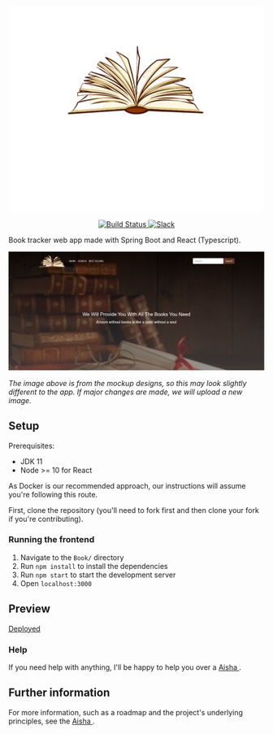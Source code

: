  <p align="center">
	<img src="./src/images/logo.png" alt="Logo"/>
  </p>

<p align="center">	
  <a href="#">
    <img src="https://github.com/Project-Books/book-project/actions/workflows/build.yml/badge.svg" alt="Build Status"/>
  </a>
	
  <a href="#">
    <img src="https://img.shields.io/badge/slack-teambookproject-4A154B?logo=slack" alt="Slack" />
  </a>
</p>

Book tracker web app made with Spring Boot and React (Typescript).

![image](./src/images/screen.png)

*The image above is from the mockup designs, so this may look slightly different to the app. If major changes are made, we will upload a new image.*

## Setup

Prerequisites:
- JDK 11
- Node >= 10 for React


As Docker is our recommended approach, our instructions will assume you're following this route.

First, clone the repository (you'll need to fork first and then clone your fork if you're contributing).
 
### Running the frontend

1. Navigate to the `Book/` directory
2. Run `npm install` to install the dependencies
3. Run `npm start` to start the development server
4. Open `localhost:3000`

## Preview
[Deployed](https://booksswift.netlify.app/)

### Help

If you need help with anything, I'll be happy to help you over a [Aisha ](https://github.com/Aishahsatouf).

## Further information

For more information, such as a roadmap and the project's underlying principles, see the [Aisha ](https://github.com/Aishahsatouf).


